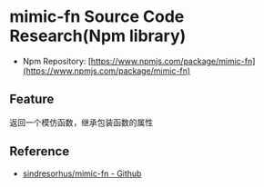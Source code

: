 # mimic-fn Source Code Research(Npm library)

- Npm Repository: [https://www.npmjs.com/package/mimic-fn](https://www.npmjs.com/package/mimic-fn)

## Feature

返回一个模仿函数，继承包装函数的属性

## Reference

- [sindresorhus/mimic-fn - Github](https://github.com/sindresorhus/mimic-fn)
